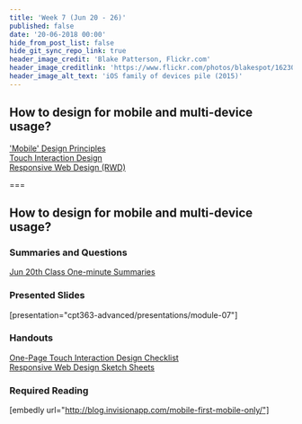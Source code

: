 ```yaml
---
title: 'Week 7 (Jun 20 - 26)'
published: false
date: '20-06-2018 00:00'
hide_from_post_list: false
hide_git_sync_repo_link: true
header_image_credit: 'Blake Patterson, Flickr.com'
header_image_creditlink: 'https://www.flickr.com/photos/blakespot/16230041026/'
header_image_alt_text: 'iOS family of devices pile (2015)'
---
```


## How to design for mobile and multi-device usage?
['Mobile' Design Principles](../../presentations/module-07#/module-07-4)  
[Touch Interaction Design](../../presentations/module-07#/module-07-4)  
[Responsive Web Design (RWD)](../../presentations/module-07#/module-07-4)  

===

## **How to design for mobile and multi-device usage?**

### Summaries and Questions  
[Jun 20th Class One-minute Summaries](https://canvas.sfu.ca/courses/38847/assignments/292817)

### Presented Slides  
[presentation="cpt363-advanced/presentations/module-07"]

### Handouts
[One-Page Touch Interaction Design Checklist](https://canvas.sfu.ca/courses/55288/files)  
[Responsive Web Design Sketch Sheets](http://jeremypalford.com/wp-content/uploads/2013/07/JPA-Responsive-Web-Design-Sketch-Sheets.zip)  

### Required Reading  
[embedly url="http://blog.invisionapp.com/mobile-first-mobile-only/"]
